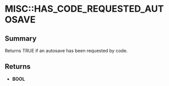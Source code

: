 # MISC::HAS_CODE_REQUESTED_AUTOSAVE

## Summary
Returns TRUE if an autosave has been requested by code.

## Returns
* **BOOL**